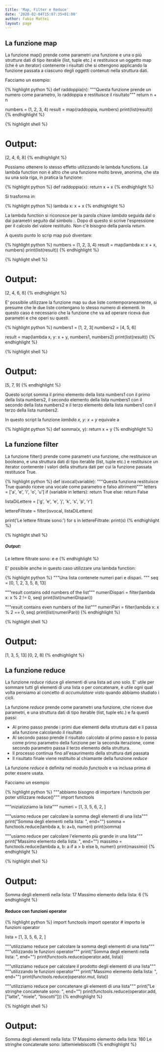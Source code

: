 ```yaml
---
title: 'Map, Filter e Reduce'
date: '2020-02-04T15:07:35+01:00'
author: Fabio Mattei
layout: page
---
```


## La funzione map

La funzione map() prende come parametri una funzione e una o più strutture dati di tipo iterable (list, tuple etc.) 
e restituisce un oggetto map (che è un iterator) contenente i risultati che si ottengono applicando la funzione passata a ciascuno degli oggetti contenuti nella struttura dati.

Facciamo un esempio:

{% highlight python %}
def raddoppia(n):
    """Questa funzione prende un numero come parametro, lo raddoppia e restituisce il risultato"""
    return n + n

numbers = (1, 2, 3, 4)
result = map(raddoppia, numbers)
print(list(result))
{% endhighlight %}

{% highlight shell %}
# Output:
[2, 4, 6, 8]
{% endhighlight %}

Possiamo ottenere lo stesso effetto utilizzando le lambda functions.
La lambda function non è altro che una funzione molto breve, anonima, che sta su una sola riga, in pratica la funzione:

{% highlight python %}
def raddoppia(x):
    return x + x
{% endhighlight %}

Si trasforma in:

{% highlight python %}
lambda x: x + x
{% endhighlight %}

La lambda function si riconosce per la parola chiave *lambda* seguida dal o dai parametri seguito dal simbolo *:*.
Dopo di questo si scrive l'espressione per il calcolo del valore restituito. Non c'è bisogno della parola _return_.

A questo punto lo scrip map può diventare:

{% highlight python %}
numbers = (1, 2, 3, 4)
result = map(lambda x: x + x, numbers)
print(list(result))
{% endhighlight %}

{% highlight shell %}
# Output:
[2, 4, 6, 8]
{% endhighlight %}

E' possibile utilizzare la funzione map su due liste contemporaneamente, si presume che le due liste contengano lo stesso numero di elementi.
In questo caso è necessario che la funzione che va ad operare riceva due parametri e che operi su questi.

{% highlight python %}
numbers1 = [1, 2, 3]
numbers2 = [4, 5, 6]
  
result = map(lambda x, y: x + y, numbers1, numbers2)
print(list(result))
{% endhighlight %}

{% highlight shell %}
# Output:
[5, 7, 9]
{% endhighlight %}

Questo script somma il primo elemento della lista numbers1 con il primo della lista numbers2, il secondo elemento della lista numbers1 con il secondo della lista numbers2 e il terzo elemento della lista numbers1 con il terzo della lista numbers2.

In questo script la funzione *lambda x, y: x + y* equivale a

{% highlight python %}
def somma(x, y):
    return x + y
{% endhighlight %}

## La funzione filter

La funzione filter() prende come parametri una funzione, che restituisce un booleano, e una struttura dati di tipo iterable (list, tuple etc.) e restituisce un iterator contenente i valori della struttura dati per cui la funzione passata restitusce True.

{% highlight python %}
def isvocal(variable):
    """Questa funziona restituisce True quando riceve una vocale come parametro e falso altrimenti"""
    letters = ['a', 'e', 'i', 'o', 'u']
    if (variable in letters):
        return True
    else:
        return False
  
listaDiLettere = ['g', 'e', 'e', 'j', 'k', 's', 'p', 'r']
  
lettereFiltrate = filter(isvocal, listaDiLettere)

print('Le lettere filtrate sono:')
for s in lettereFiltrate:
    print(s)
{% endhighlight %}

{% highlight shell %}
##### Output:
Le lettere filtrate sono:
e
e
{% endhighlight %}


E' possibile anche in questo caso utilizzare una lambda function:

{% highlight python %}
"""Una lista contenete numeri pari e dispari. """
seq = [0, 1, 2, 3, 5, 8, 13]
  
"""result contains odd numbers of the list"""
numeriDispari = filter(lambda x: x % 2 != 0, seq)
print(list(numeriDispari))
  
"""result contains even numbers of the list"""
numeriPari = filter(lambda x: x % 2 == 0, seq)
print(list(numeriPari))
{% endhighlight %}

{% highlight shell %}
# Output:
[1, 3, 5, 13]
[0, 2, 8]
{% endhighlight %}

## La funzione reduce

La funzione *reduce* riduce gli elementi di una lista ad uno solo. E' utile per sommare tutti gli elementi di una lista o per concatenare, è utile ogni qual volta pensiamo al concetto di *accumulatore* visto quando abbiamo studiato i cicli.

La funzione *reduce* prende come parametri una funzione, che riceve due parametri, e una struttura dati di tipo iterable (list, tuple etc.) e fa questi passi:

* Al primo passo prende i primi due elementi della struttura dati e li passa alla funzione calcolando il risultato
* Al secondo passo prende il risultato calcolato al primo passo e lo passa come primo parametro della funzione per la seconda iterazione, come secondo parametro passa il terzo elemento della struttura.
* Il processo continua fino all'esaurimento della struttura dati passata
* Il risultato finale viene restituito al chiamante della funzione *reduce*

La funzione *reduce* è definita nel modulo *functools* e va inclusa prima di poter essere usata.

Facciamo un esempio

{% highlight python %}
"""abbiamo bisogno di importare i functools per poter utilizzare reduce()"""
import functools
 
"""inizializziamo la lista"""
numeri = [1, 3, 5, 6, 2, ]
 
"""usiamo reduce per calcolare la somma degli elementi di una lista"""
print("Somma degli elementi nella lista: ", end="")
somma = functools.reduce(lambda a, b: a+b, numeri)
print(somma)
 
"""usiamo reduce per calcolare l'elemento più grande in una lista"""
print("Massimo elemento della lista: ", end="")
massimo = functools.reduce(lambda a, b: a if a > b else b, numeri)
print(massimo)
{% endhighlight %}

{% highlight shell %}
# Output: 
Somma degli elementi nella lista: 17
Massimo elemento della lista: 6
{% endhighlight %} 

#### Reduce con funzioni operator


{% highlight python %}
import functools
import operator      # importo le funzioni operator

lista = [1, 3, 5, 6, 2, ]

"""utilizziamo reduce per calcolare la somma degli elementi di una lista"""
"""utilizzando le funzioni operator"""
print("Somma degli elementi nella lista: ", end="")
print(functools.reduce(operator.add, lista))

"""utilizziamo reduce per calcolare il prodotto degli elementi di una lista"""
"""utilizzando le funzioni operator"""
print("Massimo elemento della lista: ", end="")
print(functools.reduce(operator.mul, lista))

"""utilizziamo reduce per concatenare gli elementi di una lista"""
print("Le stringhe concatenate sono: ", end="")
print(functools.reduce(operator.add, ["latte", "miele", "biscotti"]))
{% endhighlight %}

{% highlight shell %}
# Output:
Somma degli elementi nella lista: 17
Massimo elemento della lista: 180
Le stringhe concatenate sono: lattemielebiscotti
{% endhighlight %}
